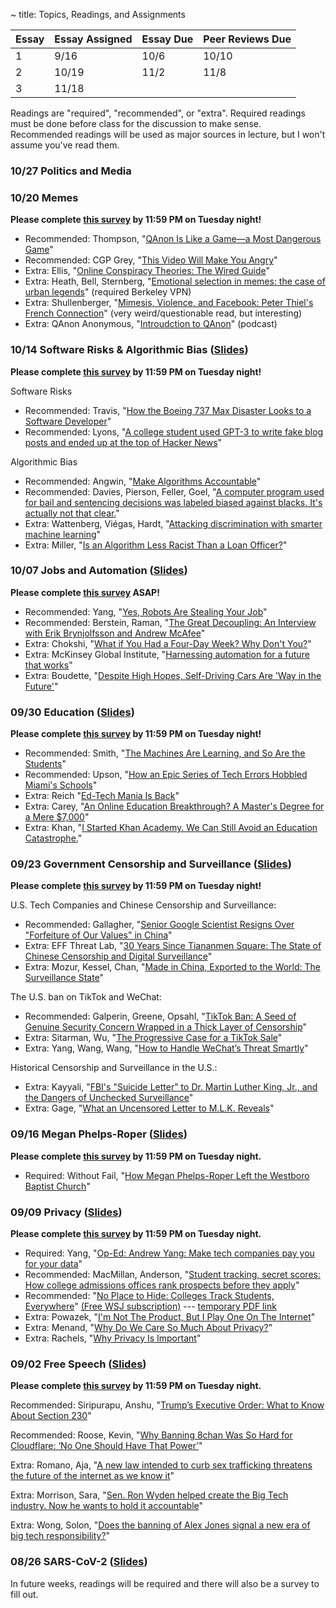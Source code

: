 ~ title: Topics, Readings, and Assignments


| Essay | Essay Assigned  | Essay Due         | Peer Reviews Due |
|-------|-----------------|-------------------|------------------|
| 1     |       9/16      |    10/6           |      10/10        |
| 2     |      10/19       |        11/2        |         11/8         |
| 3     |       11/18      |               |                  |

Readings are "required", "recommended", or "extra". Required readings must be done before class for the discussion to make sense. Recommended readings will be used as major sources in lecture, but I won't assume you've read them.

### 10/27 Politics and Media

### 10/20 Memes
**Please complete [this survey](https://docs.google.com/forms/d/e/1FAIpQLSdE4PE8d9qaZUgCTWW3Uvm0D3ydzgyw8rBPiYyIMUikfqZyog/viewform?usp=sf_link) by 11:59 PM on Tuesday night!**

- Recommended: Thompson, "[QAnon Is Like a Game—a Most Dangerous Game][qanon]"
- Recommended: CGP Grey, "[This Video Will Make You Angry][angry_vid]"
- Extra: Ellis, "[Online Conspiracy Theories: The Wired Guide][conspiracy_theories]"
- Extra: Heath, Bell, Sternberg, "[Emotional selection in memes: the case of urban legends][emotional_memes]" (required Berkeley VPN)
- Extra: Shullenberger, "[Mimesis, Violence, and Facebook: Peter Thiel's French Connection][thiel_questionable]" (very weird/questionable read, but interesting)
- Extra: QAnon Anonymous, "[Introudction to QAnon][qanon_vid]" (podcast)

[qanon]: https://www.wired.com/story/qanon-most-dangerous-multiplatform-game/
[conspiracy_theories]: https://www.wired.com/story/wired-guide-to-conspiracy-theories/ 
[angry_vid]: https://www.youtube.com/watch?v=rE3j_RHkqJc 
[emotional_memes]: https://psycnet.apa.org/record/2001-05428-005
[thiel_questionable]: https://thesocietypages.org/cyborgology/2016/08/13/mimesis-violence-and-facebook-peter-thiels-french-connection-full-essay/
[qanon_vid]: https://soundcloud.com/qanonanonymous/episode-1-introduction-to-qanon

### 10/14 Software Risks & Algorithmic Bias ([Slides][bias_slides])

**Please complete [this survey](https://docs.google.com/forms/d/e/1FAIpQLSfbiCzE16aiTqj7odJXZ4LuhBm9e_QDW7fWS8HLZ3TnLBhhNg/viewform?usp=sf_link) by 11:59 PM on Tuesday night!**

Software Risks

- Recommended: Travis, "[How the Boeing 737 Max Disaster Looks to a Software Developer][bad_boeing]"
- Recommended: Lyons, "[A college student used GPT-3 to write fake blog posts and ended up at the top of Hacker News][king_hacker]" 

Algorithmic Bias

- Recommended: Angwin, "[Make Algorithms Accountable][acc_algs]" 
- Recommended: Davies, Pierson, Feller, Goel, "[A computer program used for bail and sentencing decisions was labeled biased against blacks. It's actually not that clear.][bail_unclear]"
- Extra: Wattenberg, Viégas, Hardt, "[Attacking discrimination with smarter machine learning][bias_attack]"
- Extra: Miller, "[Is an Algorithm Less Racist Than a Loan Officer?][less_racist]"

[bad_boeing]: https://spectrum.ieee.org/aerospace/aviation/how-the-boeing-737-max-disaster-looks-to-a-software-developer
[king_hacker]: https://www.theverge.com/2020/8/16/21371049/gpt3-hacker-news-ai-blog
[acc_algs]: https://www.nytimes.com/2016/08/01/opinion/make-algorithms-accountable.html
[bias_attack]: https://research.google.com/bigpicture/attacking-discrimination-in-ml/
[less_racist]: https://www.nytimes.com/2020/09/18/business/digital-mortgages.html
[bail_unclear]: https://www.washingtonpost.com/news/monkey-cage/wp/2016/10/17/can-an-algorithm-be-racist-our-analysis-is-more-cautious-than-propublicas/#comments

[bias_slides]: https://docs.google.com/presentation/d/1xwTb1MCbeA0ZEP0YoD1naxGLAUAcOb-UniW4a67A6GM/edit?usp=sharing

### 10/07 Jobs and Automation ([Slides][jobs_slides])

**Please complete [this survey](https://forms.gle/EuMqimrun1iJmqUX9) ASAP!**

- Recommended: Yang, "[Yes, Robots Are Stealing Your Job][robot_steal]"
- Recommended: Berstein, Raman, "[The Great Decoupling: An Interview with Erik Brynjolfsson and Andrew McAfee][great_decouple]"
- Extra: Chokshi, "[What if You Had a Four-Day Week? Why Don't You?][four_day]"
- Extra: McKinsey Global Institute, "[Harnessing automation for a future that works][harness_auto]"
- Extra: Boudette, "[Despite High Hopes, Self-Driving Cars Are 'Way in the Future'][no_drive]"

[robot_steal]: https://www.nytimes.com/2019/11/14/opinion/andrew-yang-jobs.html
[great_decouple]: https://hbr.org/2015/06/the-great-decoupling
[four_day]: https://www.nytimes.com/2019/11/08/business/four-day-work-week.html 
[harness_auto]: https://www.mckinsey.com/featured-insights/digital-disruption/harnessing-automation-for-a-future-that-works
[no_drive]: https://www.nytimes.com/2019/07/17/business/self-driving-autonomous-cars.html

[jobs_slides]: https://docs.google.com/presentation/d/1_5vFFQbk8wuiL2Rtjs6o4Qmb-Uk926gktRUPPAIlECI/edit?usp=sharing 

### 09/30 Education ([Slides][ed_slides])

**Please complete [this survey](https://docs.google.com/forms/d/e/1FAIpQLScOR4UkJG4dSK7OTNUYDbeCDunvf_HJyNH2gIoBn1wbuQn_aw/viewform?usp=sf_link) by 11:59 PM on Tuesday night!**

- Recommended: Smith, "[The Machines Are Learning, and So Are the Students][student_machines]"
- Recommended: Upson, "[How an Epic Series of Tech Errors Hobbled Miami's Schools][error_miami]"
- Extra: Reich "[Ed-Tech Mania Is Back][ed_mania]"
- Extra: Carey, "[An Online Education Breakthrough? A Master's Degree for a Mere $7,000][cheap_masters]"
- Extra: Khan, "[I Started Khan Academy. We Can Still Avoid an Education Catastrophe.][khan_opinion]"

[student_machines]: https://www.nytimes.com/2019/12/18/education/artificial-intelligence-tutors-teachers.html
[error_miami]: https://www.wired.com/story/epic-tech-errors-hobbled-miamis-schools/
[ed_mania]: https://www.chronicle.com/article/ed-tech-mania-is-back
[cheap_masters]: https://www.nytimes.com/2016/09/29/upshot/an-online-education-breakthrough-a-masters-degree-for-a-mere-7000.html
[khan_opinion]: https://www.nytimes.com/2020/08/13/opinion/coronavirus-school-digital.html
[ed_slides]: https://docs.google.com/presentation/d/1ztQZIcH1nJwyOfgLA5lQdyYa5R8gNj-RuGeLwFYbFwE/edit?usp=sharing

### 09/23 Government Censorship and Surveillance ([Slides][speech_slides])

**Please complete [this survey](https://docs.google.com/forms/d/e/1FAIpQLSe42Msaoc3DkFr3gVPUauwz9uJkUWKcWmMLSMpSAdnY-Js71A/viewform?usp=sf_link) by 11:59 PM on Tuesday night!**

U.S. Tech Companies and Chinese Censorship and Surveillance:
- Recommended: Gallagher, "[Senior Google Scientist Resigns Over "Forfeiture of Our Values" in China][google_china]" 
- Extra: EFF Threat Lab, "[30 Years Since Tiananmen Square: The State of Chinese Censorship and Digital Surveillance][eff_chinese_censorship_details]"
- Extra: Mozur, Kessel, Chan, "[Made in China, Exported to the World: The Surveillance State][china_exported]"

The U.S. ban on TikTok and WeChat:
- Recommended: Galperin, Greene, Opsahl, "[TikTok Ban: A Seed of Genuine Security Concern Wrapped in a Thick Layer of Censorship][tiktok_eff]"
- Extra: Sitarman, Wu, "[The Progressive Case for a TikTok Sale][tiktok_wired]"
 - Extra: Yang, Wang, Wang, "[How to Handle WeChat’s Threat Smartly][wechat]"

Historical Censorship and Surveillance in the U.S.: 
- Extra: Kayyali, "[FBI's "Suicide Letter" to Dr. Martin Luther King, Jr., and the Dangers of Unchecked Surveillance][fbi_mlk]"
- Extra: Gage, "[What an Uncensored Letter to M.L.K. Reveals][uncensored_mlk]"

[google_china]: https://theintercept.com/2018/09/13/google-china-search-engine-employee-resigns/
[china_exported]: https://www.nytimes.com/2019/04/24/technology/ecuador-surveillance-cameras-police-government.html
[tiktok_eff]: https://www.eff.org/deeplinks/2020/08/tiktok-ban-seed-genuine-security-concern-wrapped-thick-layer-censorship
[tiktok_wired]: https://www.wired.com/story/the-progressive-case-for-a-tiktok-sale/
[fbi_mlk]: https://www.eff.org/deeplinks/2014/11/fbis-suicide-letter-dr-martin-luther-king-jr-and-dangers-unchecked-surveillance
[uncensored_mlk]: https://www.nytimes.com/2014/11/16/magazine/what-an-uncensored-letter-to-mlk-reveals.html
[eff_chinese_censorship_details]: https://www.eff.org/deeplinks/2019/06/30-years-tiananmen-square-state-chinese-censorship-and-digital-surveillance
[wechat]: https://foreignpolicy.com/2020/09/14/china-wechat-ban-targeted-response/
[gov_slides]: https://docs.google.com/presentation/d/1XmO58qJkcjqk512szIBVUQJKdjzO0HEIVUqqk746Q4s/edit?usp=sharing

### 09/16 Megan Phelps-Roper ([Slides][meg_slides])

**Please complete [this survey](https://docs.google.com/forms/d/e/1FAIpQLSeA-LIK3EBXTeRrJVsKUZ6u6lglSsXyx1IEKnb0OlYvtexekQ/viewform?usp=sf_link) by 11:59 PM on Tuesday night.**

- Required: Without Fail, "[How Megan Phelps-Roper Left the Westboro Baptist Church][westboro_megan]"

[westboro_megan]: https://gimletmedia.com/shows/without-fail/z3hl8ke
[meg_slides]: https://docs.google.com/presentation/d/11oyiR45GPPeDT7nIn0YZuYP4_3lgj4PQF8hgT0v2A6U/edit?usp=sharing

### 09/09 Privacy ([Slides][privacy_slides])

**Please complete [this survey](https://docs.google.com/forms/d/e/1FAIpQLScTWu6l5kD0KQSaNSMInXZ37TGpwz374c0xOkK5bpXJJEHswg/viewform?usp=sf_link) by 11:59 PM on Tuesday night.**
 
- Required: Yang, "[Op-Ed: Andrew Yang: Make tech companies pay you for your data][yang_gang]"
- Recommended: MacMillan, Anderson, "[Student tracking, secret scores: How college admissions offices rank prospects before they apply][college_admissions]"
- Recommended: "[No Place to Hide: Colleges Track Students, Everywhere][tracking_students]" [(Free WSJ subscription)][free_WSJ] --- [temporary PDF link][wsj_temp]
- Extra: Powazek, "[I'm Not The Product, But I Play One On The Internet][powazek_product]"
- Extra: Menand, "[Why Do We Care So Much About Privacy?][care_privacy]"
- Extra: Rachels, "[Why Privacy Is Important][privacy_important]"

[yang_gang]: https://www.latimes.com/opinion/story/2020-06-23/andrew-yang-data-dividend-tech-privacy
  
[powazek_product]: http://powazek.com/posts/3229

[tracking_students]: https://www.wsj.com/articles/the-many-ways-college-students-may-be-tracked-on-campus-11583354852

[free_WSJ]: https://grad.berkeley.edu/news/announcements/opportunities/access-the-new-york-times-and-wall-street-journal-for-free/

[college_admissions]: https://www.washingtonpost.com/business/2019/10/14/colleges-quietly-rank-prospective-students-based-their-personal-data/

[care_privacy]: https://www.newyorker.com/magazine/2018/06/18/why-do-we-care-so-much-about-privacy

[privacy_important]: https://www.jstor.org/stable/2265077?seq=1

[wsj_temp]: https://drive.google.com/file/d/14ZEIDm_I9OrWTHhF4A2lETMwXTc4U1Xj

[privacy_slides]: https://docs.google.com/presentation/d/1MwPNyAfr5jIY1xyA2Xxo2K8j-S_7lMfDUT1ow1z3AGc/edit?usp=sharing


### 09/02 Free Speech ([Slides][speech_slides])

**Please complete [this survey](https://forms.gle/3RiWbRPhAvR1azRw7) by 11:59 PM on Tuesday night.**

Recommended: Siripurapu, Anshu, "[Trump’s Executive Order: What to Know About Section 230][section230]"

Recommended: Roose, Kevin, "[Why Banning 8chan Was So Hard for Cloudflare: ‘No One Should Have That Power’][cloudflare]"

Extra: Romano, Aja, "[A new law intended to curb sex trafficking threatens the future of the internet as we know it][sesta-fosta]"

Extra: Morrison, Sara, "[Sen. Ron Wyden helped create the Big Tech industry. Now he wants to hold it accountable][wyden]"

Extra: Wong, Solon, "[Does the banning of Alex Jones signal a new era of big tech responsibility?][alex_jones_ban]"

  [section230]: https://www.cfr.org/in-brief/trumps-executive-order-what-know-about-section-230

  [cloudflare]: https://www.nytimes.com/2019/08/05/technology/8chan-cloudflare-el-paso.html

  [sesta-fosta]: https://www.vox.com/culture/2018/4/13/17172762/fosta-sesta-backpage-230-internet-freedom

  [wyden]: https://www.vox.com/recode/2020/8/5/21339766/zuckerberg-privacy-law-facebook-congress-wyden

  [alex_jones_ban]: https://www.theguardian.com/technology/2018/aug/10/alex-jones-banning-apple-facebook-youtube-twitter-free-speech
  
  [speech_slides]: https://docs.google.com/presentation/d/1JsXMgymHPQ6d6p1cbYTAAwpMZl7bYDhei84wArQBYXc/edit?usp=sharing


<!--
- Optional: Wong, Solon, "[Does the banning of Alex Jones signal a new era of big tech responsibility?][alex_jones_ban]"

- Optional: Kang, Conger, "[Inside Twitter's Struggle Over What Gets Banned][twitter_ban]"

- Optional: Fisher, Max, "[Inside Facebook's Secret Rulebook for Global Political Speech][facebook_rulebook]"

  [twitter_ban]: https://www.nytimes.com/2018/08/10/technology/twitter-free-speech-infowars.html
  [facebook_rulebook]: https://www.nytimes.com/2018/12/27/world/facebook-moderators.html

-->

### 08/26 SARS-CoV-2 ([Slides][covid_slides])

In future weeks, readings will be required and there will also be a survey to fill out. 

[covid_slides]: https://docs.google.com/presentation/d/1vfKtxQrQaAhe0aCVXyWsGW70Yxw5Kf_y_jMpIXj8dIQ/edit

<!--### Privacy 

### Megan Phelps-Roper 

### Government Censorship and Surveillance --> 

